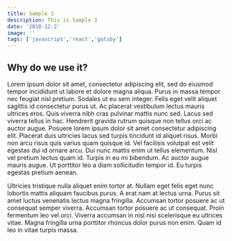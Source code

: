 ```yaml
---
title: Sample 3
description: This is Sample 3
date: '2018-12-2'
image: ''
tags: ['javascript','react','gatsby']
---
```


## Why do we use it?

Lorem ipsum dolor sit amet, consectetur adipiscing elit, sed do eiusmod tempor incididunt ut labore et dolore magna aliqua. Purus in massa tempor nec feugiat nisl pretium. Sodales ut eu sem integer. Felis eget velit aliquet sagittis id consectetur purus ut. Ac placerat vestibulum lectus mauris ultrices eros. Quis viverra nibh cras pulvinar mattis nunc sed. Lacus sed viverra tellus in hac. Hendrerit gravida rutrum quisque non tellus orci ac auctor augue. Posuere lorem ipsum dolor sit amet consectetur adipiscing elit. Placerat duis ultricies lacus sed turpis tincidunt id aliquet risus. Morbi non arcu risus quis varius quam quisque id. Vel facilisis volutpat est velit egestas dui id ornare arcu. Dui nunc mattis enim ut tellus elementum. Nisl vel pretium lectus quam id. Turpis in eu mi bibendum. Ac auctor augue mauris augue. Ut porttitor leo a diam sollicitudin tempor id. Eu turpis egestas pretium aenean.

Ultricies tristique nulla aliquet enim tortor at. Nullam eget felis eget nunc lobortis mattis aliquam faucibus purus. A erat nam at lectus urna. Purus sit amet luctus venenatis lectus magna fringilla. Accumsan tortor posuere ac ut consequat semper viverra. Accumsan tortor posuere ac ut consequat. Proin fermentum leo vel orci. Viverra accumsan in nisl nisi scelerisque eu ultrices vitae. Magna fringilla urna porttitor rhoncus dolor purus non enim. Quam id leo in vitae turpis massa.